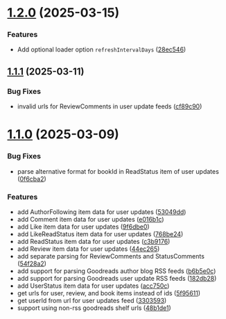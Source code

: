 # [1.2.0](https://github.com/sadmanca/astro-loader-goodreads/compare/v1.1.1...v1.2.0) (2025-03-15)


### Features

* Add optional loader option `refreshIntervalDays` ([28ec546](https://github.com/sadmanca/astro-loader-goodreads/commit/28ec5462b8c0c9bb9151a61f62628b61a0bd6423))

## [1.1.1](https://github.com/sadmanca/astro-loader-goodreads/compare/v1.1.0...v1.1.1) (2025-03-11)


### Bug Fixes

* invalid urls for ReviewComments in user update feeds ([cf89c90](https://github.com/sadmanca/astro-loader-goodreads/commit/cf89c90e1155bd578a322143a4f5f828e0e621f9))

# [1.1.0](https://github.com/sadmanca/astro-loader-goodreads/compare/v1.0.0...v1.1.0) (2025-03-09)


### Bug Fixes

* parse alternative format for bookId in ReadStatus item of user updates ([0f6cba2](https://github.com/sadmanca/astro-loader-goodreads/commit/0f6cba22e52a35349967377d05d566e18480de53))


### Features

* add AuthorFollowing item data for user updates ([53049dd](https://github.com/sadmanca/astro-loader-goodreads/commit/53049dd0f6b0bcd5cca02ae3bbf4eb91df122a7b))
* add Comment item data for user updates ([e016b1c](https://github.com/sadmanca/astro-loader-goodreads/commit/e016b1ca239703ba8475e2d368d7ab3918daae52))
* add Like item data for user updates ([9f6dbe0](https://github.com/sadmanca/astro-loader-goodreads/commit/9f6dbe057c3ce19e38b378835e8e5ecb9b038164))
* add LikeReadStatus item data for user updates ([768be24](https://github.com/sadmanca/astro-loader-goodreads/commit/768be24a6b39250120cb3953d9a8aa65f2d0b254))
* add ReadStatus item data for user updates ([c3b9176](https://github.com/sadmanca/astro-loader-goodreads/commit/c3b91767815f7df91d846f3402b5e93ef61fac1d))
* add Review item data for user updates ([44ec265](https://github.com/sadmanca/astro-loader-goodreads/commit/44ec265ab0813c1a7fc3cf07eace7fdf8ae66b5c))
* add separate parsing for ReviewComments and StatusComments ([54f28a2](https://github.com/sadmanca/astro-loader-goodreads/commit/54f28a2acaff1fcb21e2904635ab38541ef3a27a))
* add support for parsing Goodreads author blog RSS feeds ([b6b5e0c](https://github.com/sadmanca/astro-loader-goodreads/commit/b6b5e0c0a5a40984562b73a1ebeed4057e0a9242))
* add support for parsing Goodreads user update RSS feeds ([182db28](https://github.com/sadmanca/astro-loader-goodreads/commit/182db2881e9764866dee8b6493edd4496d02a1cf))
* add UserStatus item data for user updates ([acc750c](https://github.com/sadmanca/astro-loader-goodreads/commit/acc750c2742717b22f666e6ba8816d6519235f64))
* get urls for user, review, and book items instead of ids ([5f95611](https://github.com/sadmanca/astro-loader-goodreads/commit/5f95611f6fb5b875b886121542e0abcd4da3eb60))
* get userId from url for user updates feed ([3303593](https://github.com/sadmanca/astro-loader-goodreads/commit/330359378287e9724446f460d4107cef8edf9f33))
* support using non-rss goodreads shelf urls ([48b1de1](https://github.com/sadmanca/astro-loader-goodreads/commit/48b1de1c6d34623b41128de6187ad291676edfa4))
